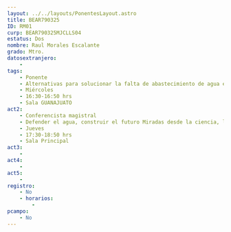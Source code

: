 ```yaml
---
layout: ../../layouts/PonentesLayout.astro
title: BEAR790325
ID: RM01
curp: BEAR790325MJCLLS04
estatus: Dos
nombre: Raul Morales Escalante
grado: Mtro.
datosextranjero:
    - 
tags:
    - Ponente
    - Alternativas para solucionar la falta de abastecimiento de agua en México
    - Miércoles
    - 16:30-16:50 hrs
    - Sala GUANAJUATO
act2: 
    - Conferencista magistral
    - Defender el agua, construir el futuro Miradas desde la ciencia, la gestión y la comunidad
    - Jueves
    - 17:30-18:50 hrs
    - Sala Principal
act3: 
    - 
act4: 
    - 
act5: 
    - 
registro:
    - No
    - horarios:
        -
pcampo:
    - No
---
```


